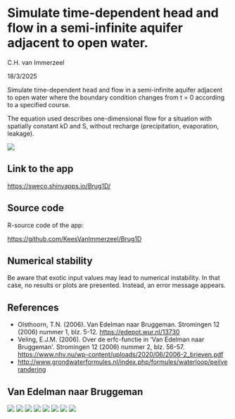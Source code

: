 # Simulate time-dependent head and flow in a semi-infinite aquifer adjacent to open water.

C.H. van Immerzeel

18/3/2025

Simulate time-dependent head and flow in a semi-infinite aquifer adjacent to 
open water where the boundary condition changes from t = 0 according to a 
specified course.

The equation used describes one-dimensional flow for a situation with 
spatially constant kD and S, without recharge (precipitation, evaporation, leakage).



![](https://github.com/user-attachments/assets/48ca5d4c-1f16-4f37-b254-1eb2972da429)



## Link to the app
<https://sweco.shinyapps.io/Brug1D/>

## Source code
R-source code of the app:

<https://github.com/KeesVanImmerzeel/Brug1D>


## Numerical stability
Be aware that exotic input values may lead to numerical instability. In that case, no results or plots are presented. Instead, an error message appears.


## References
- Olsthoorn, T.N. (2006). Van Edelman naar Bruggeman. Stromingen 12 (2006) nummer 1, blz. 5-12. 
  <https://edepot.wur.nl/13730>
- Veling, E.J.M. (2006). Over de erfc-functie in ‘Van Edelman naar Bruggeman'. Stromingen 12 (2006) nummer 2, blz. 56-57. <https://www.nhv.nu/wp-content/uploads/2020/06/2006-2_brieven.pdf>
- <http://www.grondwaterformules.nl/index.php/formules/waterloop/peilverandering>  
  
## Van Edelman naar Bruggeman

![](https://github.com/user-attachments/assets/80a9dcff-c016-45ea-8948-4a08b783c1eb)
![](https://github.com/user-attachments/assets/8cc312f2-43a4-4647-bfcb-fd514d459d4c)
![](https://github.com/user-attachments/assets/5eb4ca1d-3de4-4190-81dd-03795d0a0085)
![](https://github.com/user-attachments/assets/2ce390ed-9c19-44ac-8eee-bfce2e978bfa)
![](https://github.com/user-attachments/assets/ee18954a-5d0b-4bfd-bec1-cd117e1332fa)
![](https://github.com/user-attachments/assets/91050b06-3978-4e05-a933-11ebee677b4b)
![](https://github.com/user-attachments/assets/c02509db-33fd-497e-a338-4d80ea360cd8)
![](https://github.com/user-attachments/assets/37877edf-6de4-4d39-9706-6a271ab6605c)



